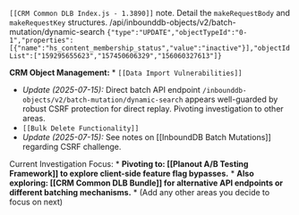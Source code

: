 `[[CRM Common DLB Index.js - 1.3890]]` note. Detail the `makeRequestBody` and `makeRequestKey` structures.
/api/inbounddb-objects/v2/batch-mutation/dynamic-search
`{"type":"UPDATE","objectTypeId":"0-1","properties":[{"name":"hs_content_membership_status","value":"inactive"}],"objectIdList":["159295655623","157450606329","156060327613"]}`

**CRM Object Management:** * 
`[[Data Import Vulnerabilities]]` 
* *Update (2025-07-15):* Direct batch API endpoint `/inbounddb-objects/v2/batch-mutation/dynamic-search` appears well-guarded by robust CSRF protection for direct replay. Pivoting investigation to other areas. 
* `[[Bulk Delete Functionality]]` 
* *Update (2025-07-15):* See notes on [[InboundDB Batch Mutations]] regarding CSRF challenge. 

Current Investigation Focus: * **Pivoting to: [[Planout A/B Testing Framework]] to explore client-side feature flag bypasses.** * **Also exploring: [[CRM Common DLB Bundle]] for alternative API endpoints or different batching mechanisms.** * (Add any other areas you decide to focus on next)